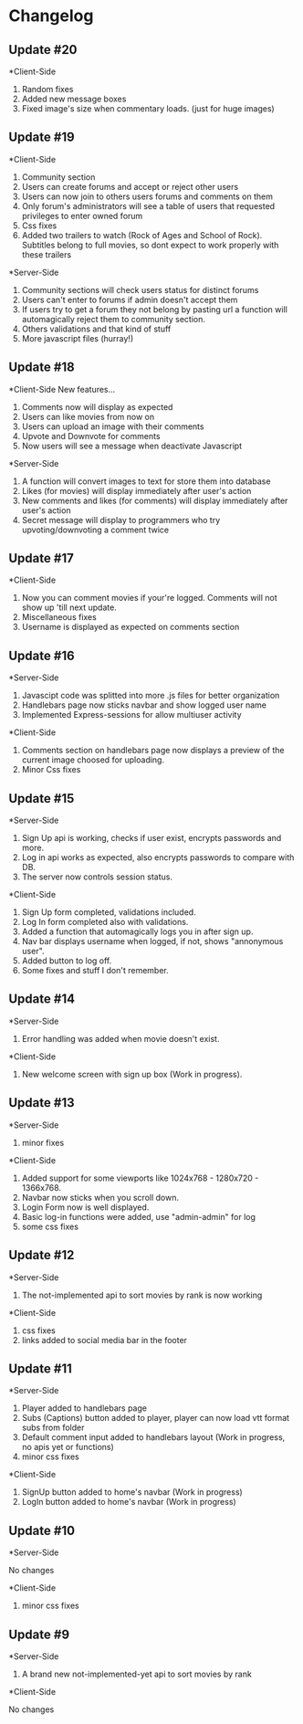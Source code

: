 # Changelog

## Update #20

*Client-Side
1. Random fixes
2. Added new message boxes 
3. Fixed image's size when commentary loads. (just for huge images)

## Update #19

*Client-Side
1. Community section
2. Users can create forums and accept or reject other users
3. Users can now join to others users forums and comments on them
4. Only forum's administrators will see a table of users that requested privileges to enter owned forum
5. Css fixes
6. Added two trailers to watch (Rock of Ages and School of Rock). Subtitles belong to full movies, so dont expect to work properly with these trailers


*Server-Side
1. Community sections will check users status for distinct forums
2. Users can't enter to forums if admin doesn't accept them
3. If users try to get a forum they not belong by pasting url a function will automagically reject them to community section.
4. Others validations and that kind of stuff
5. More javascript files (hurray!)


## Update #18

*Client-Side
New features...

1. Comments now will display as expected 
2. Users can like movies from now on 
3. Users can upload an image with their comments 
4. Upvote and Downvote for comments 
5. Now users will see a message when deactivate Javascript

*Server-Side
1. A function will convert images to text for store them into database
2. Likes (for movies) will display immediately after user's action
3. New comments and likes (for comments) will display immediately after user's action
4. Secret message will display to programmers who try upvoting/downvoting a comment twice


## Update #17

*Client-Side

1. Now you can comment movies if your're logged. Comments will not show up 'till next update.
2. Miscellaneous fixes
3. Username is displayed as expected on comments section

## Update #16

*Server-Side

1. Javascipt code was splitted into more .js files for better organization
2. Handlebars page now sticks navbar and show logged user name
3. Implemented Express-sessions for allow multiuser activity



*Client-Side

1. Comments section on handlebars page now displays a preview of the current image choosed for uploading.
2. Minor Css fixes

## Update #15

*Server-Side

1. Sign Up api is working, checks if user exist, encrypts passwords and more.
2. Log in api works as expected, also encrypts passwords to compare with DB.
3. The server now controls session status.

*Client-Side

1. Sign Up form completed, validations included.
2. Log In form completed also with validations.
3. Added a function that automagically logs you in after sign up.
4. Nav bar displays username when logged, if not, shows "annonymous user".
5. Added button to log off.
6. Some fixes and stuff I don't remember.


## Update #14

*Server-Side

1. Error handling was added when movie doesn't exist.

*Client-Side

1. New welcome screen with sign up box (Work in progress).


## Update #13

*Server-Side

1. minor fixes

*Client-Side

1. Added support for some viewports like 1024x768 - 1280x720 - 1366x768.
2. Navbar now sticks when you scroll down.
3. Login Form now is well displayed.
4. Basic log-in functions were added, use "admin-admin" for log
5. some css fixes

## Update #12

*Server-Side

1. The not-implemented api to sort movies by rank is now working

*Client-Side

1. css fixes
2. links added to social media bar in the footer

## Update #11

*Server-Side

1. Player added to handlebars page
2. Subs (Captions) button added to player, player can now load vtt format subs from folder
3. Default comment input added to handlebars layout (Work in progress, no apis yet or functions)
4. minor css fixes

*Client-Side

1. SignUp button added to home's navbar (Work in progress)
2. LogIn button added to home's navbar (Work in progress)

## Update #10

*Server-Side

No changes

*Client-Side

1. minor css fixes

## Update #9

*Server-Side

1. A brand new not-implemented-yet api to sort movies by rank

*Client-Side

No changes
